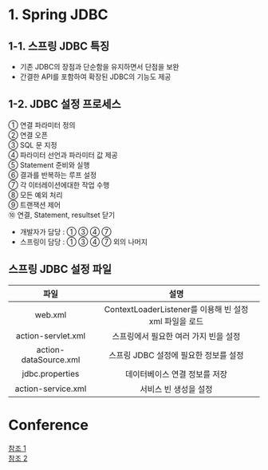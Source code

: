 # 1. Spring JDBC
## 1-1. 스프링 JDBC 특징
- 기존 JDBC의 장점과 단순함을 유지하면서 단점을 보완
- 간결한 API를 포함하여 확장된 JDBC의 기능도 제공
## 1-2. JDBC 설정 프로세스
① 연결 파라미터 정의  
② 연결 오픈  
③ SQL 문 지정  
④ 파라미터 선언과 파라미터 값 제공  
⑤ Statement 준비와 실행  
⑥ 결과를 반복하는 루프 설정  
⑦ 각 이터레이션에대한 작업 수행  
⑧ 모든 예외 처리  
⑨ 트랜잭션 제어  
⑩ 연결, Statement, resultset 닫기   

- 개발자가 담당 : ① ③ ④ ⑦  
- 스프링이 담당 : ① ③ ④ ⑦ 외의 나머지  

## 스프링 JDBC 설정 파일
|파일|설명|
|:--:|:--:|
|web.xml|ContextLoaderListener를 이용해 빈 설정 xml 파일을 로드|
|action-servlet.xml|스프링에서 필요한 여러 가지 빈을 설정|
|action-dataSource.xml|스프링 JDBC 설정에 필요한 정보를 설정|
|jdbc.properties|데이터베이스 연결 정보를 저장|
|action-service.xml|서비스 빈 생성을 설정|

# Conference
[참조 1](https://www.youtube.com/watch?v=9tkDze1Sfgc&list=PLuvImYntyp-s76lJiia8YfskDRAypeoyh&index=145)  
[참조 2](https://gmlwjd9405.github.io/2018/05/15/setting-for-db-programming.html)  
